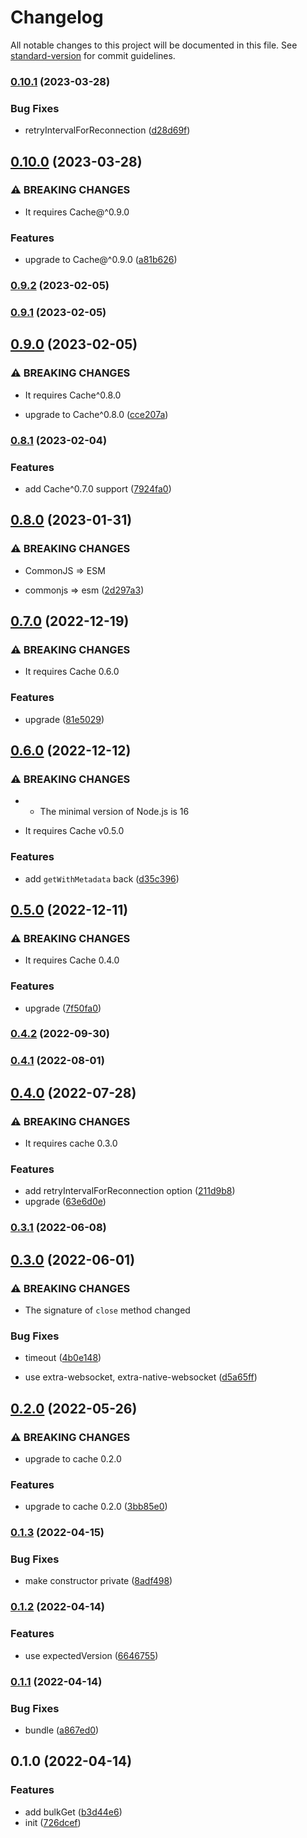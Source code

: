 # Changelog

All notable changes to this project will be documented in this file. See [standard-version](https://github.com/conventional-changelog/standard-version) for commit guidelines.

### [0.10.1](https://github.com/BlackGlory/cache-js/compare/v0.10.0...v0.10.1) (2023-03-28)


### Bug Fixes

* retryIntervalForReconnection ([d28d69f](https://github.com/BlackGlory/cache-js/commit/d28d69f524fb3ea6f119a6c4514c38d1a56f046c))

## [0.10.0](https://github.com/BlackGlory/cache-js/compare/v0.9.2...v0.10.0) (2023-03-28)


### ⚠ BREAKING CHANGES

* It requires Cache@^0.9.0

### Features

* upgrade to Cache@^0.9.0 ([a81b626](https://github.com/BlackGlory/cache-js/commit/a81b626a19546ff92731bd58d3bd3f6ff730dc6c))

### [0.9.2](https://github.com/BlackGlory/cache-js/compare/v0.9.1...v0.9.2) (2023-02-05)

### [0.9.1](https://github.com/BlackGlory/cache-js/compare/v0.9.0...v0.9.1) (2023-02-05)

## [0.9.0](https://github.com/BlackGlory/cache-js/compare/v0.8.1...v0.9.0) (2023-02-05)


### ⚠ BREAKING CHANGES

* It requires Cache^0.8.0

* upgrade to Cache^0.8.0 ([cce207a](https://github.com/BlackGlory/cache-js/commit/cce207a85ba7965e15050dd4b367d67892841f32))

### [0.8.1](https://github.com/BlackGlory/cache-js/compare/v0.8.0...v0.8.1) (2023-02-04)


### Features

* add Cache^0.7.0 support ([7924fa0](https://github.com/BlackGlory/cache-js/commit/7924fa048be7d49ed706224d062c6e13b23ecae2))

## [0.8.0](https://github.com/BlackGlory/cache-js/compare/v0.7.0...v0.8.0) (2023-01-31)


### ⚠ BREAKING CHANGES

* CommonJS => ESM

* commonjs => esm ([2d297a3](https://github.com/BlackGlory/cache-js/commit/2d297a3a38b50c5cc2586d53527dcd98cd633350))

## [0.7.0](https://github.com/BlackGlory/cache-js/compare/v0.6.0...v0.7.0) (2022-12-19)


### ⚠ BREAKING CHANGES

* It requires Cache 0.6.0

### Features

* upgrade ([81e5029](https://github.com/BlackGlory/cache-js/commit/81e5029b119ea860ae6ae4a75e7027f8459e896f))

## [0.6.0](https://github.com/BlackGlory/cache-js/compare/v0.5.0...v0.6.0) (2022-12-12)


### ⚠ BREAKING CHANGES

* - The minimal version of Node.js is 16
- It requires Cache v0.5.0

### Features

* add `getWithMetadata` back ([d35c396](https://github.com/BlackGlory/cache-js/commit/d35c396891aa106ddbce1258ffbbd65ad20acda8))

## [0.5.0](https://github.com/BlackGlory/cache-js/compare/v0.4.2...v0.5.0) (2022-12-11)


### ⚠ BREAKING CHANGES

* It requires Cache 0.4.0

### Features

* upgrade ([7f50fa0](https://github.com/BlackGlory/cache-js/commit/7f50fa0bd9f6ea435d99e5f31215105d87f630a5))

### [0.4.2](https://github.com/BlackGlory/cache-js/compare/v0.4.1...v0.4.2) (2022-09-30)

### [0.4.1](https://github.com/BlackGlory/cache-js/compare/v0.4.0...v0.4.1) (2022-08-01)

## [0.4.0](https://github.com/BlackGlory/cache-js/compare/v0.3.1...v0.4.0) (2022-07-28)


### ⚠ BREAKING CHANGES

* It requires cache 0.3.0

### Features

* add retryIntervalForReconnection option ([211d9b8](https://github.com/BlackGlory/cache-js/commit/211d9b8c86d0f6819f760e4d4e821a5b4c34ddab))
* upgrade ([63e6d0e](https://github.com/BlackGlory/cache-js/commit/63e6d0eabaf9308a728b624ef6b1e25fef4c32de))

### [0.3.1](https://github.com/BlackGlory/cache-js/compare/v0.3.0...v0.3.1) (2022-06-08)

## [0.3.0](https://github.com/BlackGlory/cache-js/compare/v0.2.0...v0.3.0) (2022-06-01)


### ⚠ BREAKING CHANGES

* The signature of `close` method changed

### Bug Fixes

* timeout ([4b0e148](https://github.com/BlackGlory/cache-js/commit/4b0e148fe43f8ec05e7d1f423039c3cd629f2074))


* use extra-websocket, extra-native-websocket ([d5a65ff](https://github.com/BlackGlory/cache-js/commit/d5a65fff2edbef6b17b778e1d66ad037d06aa03b))

## [0.2.0](https://github.com/BlackGlory/cache-js/compare/v0.1.3...v0.2.0) (2022-05-26)


### ⚠ BREAKING CHANGES

* upgrade to cache 0.2.0

### Features

* upgrade to cache 0.2.0 ([3bb85e0](https://github.com/BlackGlory/cache-js/commit/3bb85e047a1be57bab3323b61f3e32e869599813))

### [0.1.3](https://github.com/BlackGlory/cache-js/compare/v0.1.2...v0.1.3) (2022-04-15)


### Bug Fixes

* make constructor private ([8adf498](https://github.com/BlackGlory/cache-js/commit/8adf498eccaeb714f696e7dc69965f512be4e9bf))

### [0.1.2](https://github.com/BlackGlory/cache-js/compare/v0.1.1...v0.1.2) (2022-04-14)


### Features

* use expectedVersion ([6646755](https://github.com/BlackGlory/cache-js/commit/6646755b4b56679f558afdec464d66b9518d6fdd))

### [0.1.1](https://github.com/BlackGlory/cache-js/compare/v0.1.0...v0.1.1) (2022-04-14)


### Bug Fixes

* bundle ([a867ed0](https://github.com/BlackGlory/cache-js/commit/a867ed0b1af700cf9230c37be64f75b405e3570c))

## 0.1.0 (2022-04-14)


### Features

* add bulkGet ([b3d44e6](https://github.com/BlackGlory/cache-js/commit/b3d44e6e9850a13e99ccc0428e4daae3843a03c4))
* init ([726dcef](https://github.com/BlackGlory/cache-js/commit/726dcef37be7148061222fdcad398a10b28ffdb6))
